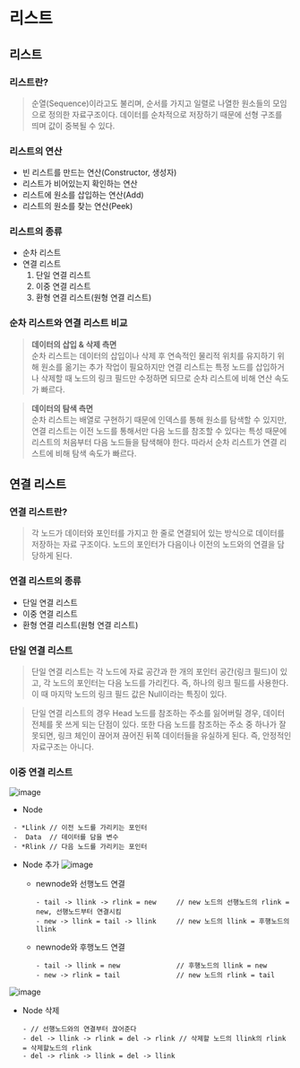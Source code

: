 # 리스트

## 리스트

### 리스트란?

>순열(Sequence)이라고도 불리며, 순서를 가지고 일렬로 나열한 원소들의 모임으로 정의한 자료구조이다. 데이터를 순차적으로 저장하기 때문에 선형 구조를 띄며 값이 중복될 수 있다.


### 리스트의 연산

- 빈 리스트를 만드는 연산(Constructor, 생성자)
- 리스트가 비어있는지 확인하는 연산
- 리스트에 원소를 삽입하는 연산(Add)
- 리스트의 원소를 찾는 연산(Peek)

### 리스트의 종류

- 순차 리스트
- 연결 리스트
    1. 단일 연결 리스트
    2. 이중 연결 리스트 
    3. 환형 연결 리스트(원형 연결 리스트)

### 순차 리스트와 연결 리스트 비교
>**데이터의 삽입 & 삭제 측면**<br>
순차 리스트는 데이터의 삽입이나 삭제 후 연속적인 물리적 위치를 유지하기 위해 원소를 옮기는 추가 작업이 필요하지만 연결 리스트는 특정 노드를 삽입하거나 삭제할 때 노드의 링크 필드만 수정하면 되므로 순차 리스트에 비해 연산 속도가 빠르다.

>**데이터의 탐색 측면**<br>
순차 리스트는 배열로 구현하기 때문에 인덱스를 통해 원소를 탐색할 수 있지만, 연결 리스트는 이전 노드를 통해서만 다음 노드를 참조할 수 있다는 특성 때문에 리스트의 처음부터 다음 노드들을 탐색해야 한다. 따라서 순차 리스트가 연결 리스트에 비해 탐색 속도가 빠르다.

## 연결 리스트

### 연결 리스트란?

>각 노드가 데이터와 포인터를 가지고 한 줄로 연결되어 있는 방식으로 데이터를 저장하는 자료 구조이다. 노드의 포인터가 다음이나 이전의 노드와의 연결을 담당하게 된다.

### 연결 리스트의 종류

- 단일 연결 리스트
- 이중 연결 리스트
- 환형 연결 리스트(원형 연결 리스트)

### 단일 연결 리스트

>단일 연결 리스트는 각 노드에 자료 공간과 한 개의 포인터 공간(링크 필드)이 있고, 각 노드의 포인터는 다음 노드를 가리킨다. 즉, 하나의 링크 필드를 사용한다. 이 때 마지막 노드의 링크 필드 값은 Null이라는 특징이 있다.

>단일 연결 리스트의 경우 Head 노드를 참조하는 주소를 잃어버릴 경우, 데이터 전체를 못 쓰게 되는 단점이 있다. 또한 다음 노드를 참조하는 주소 중 하나가 잘못되면, 링크 체인이 끊어져 끊어진 뒤쪽 데이터들을 유실하게 된다. 즉, 안정적인 자료구조는 아니다.


### 이중 연결 리스트


![image](https://user-images.githubusercontent.com/113777043/204078252-5804e394-5921-4bfc-a25c-c89456c1a7bf.png)


 - Node

```
 - *Llink // 이전 노드를 가리키는 포인터
 -  Data  // 데이터를 담을 변수
 - *Rlink // 다음 노드를 가리키는 포인터
```

 - Node 추가
![image](https://user-images.githubusercontent.com/113777043/204078990-c0a340f7-0fd1-4941-96b9-a61b781034d5.png)


    - newnode와 선행노드 연결

        ```
        - tail -> llink -> rlink = new     // new 노드의 선행노드의 rlink = new, 선행노드부터 연결시킴
        - new -> llink = tail -> llink     // new 노드의 llink = 후행노드의 llink
        ```
    - newnode와 후행노드 연결

        ```
        - tail -> llink = new              // 후행노드의 llink = new
        - new -> rlink = tail              // new 노드의 rlink = tail
        ```


![image](https://user-images.githubusercontent.com/113777043/204079011-a935fbe2-6758-4e3d-8dba-db390e3cafda.png)
 - Node 삭제

    ```
    - // 선행노드와의 연결부터 끊어준다
    - del -> llink -> rlink = del -> rlink // 삭제할 노드의 llink의 rlink = 삭제할노드의 rlink
    - del -> rlink -> llink = del -> llink
    ```




